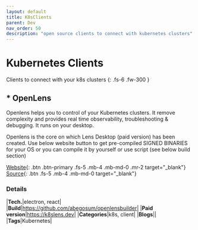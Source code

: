 ```yaml
---
layout: default
title: K8sClients
parent: Dev
nav_order: 50
description: "open source clients to connect with kubernetes clusters"
---
```

# Kubernetes Clients

Clients to connect with your k8s clusters
{: .fs-6 .fw-300 }

## * OpenLens

Openlens helps you to control of your Kubernetes clusters. It remove complexity
and provides real time observability, troubleshooting & debugging. It runs on your desktop.

Openlens is the core on which Lens Desktop (paid version) has been created. Use below website button to 
get pre-compiled SIGNED BINARIES for your OS or you can compile it by yourself or use script (see below build section)

[Website](https://github.com/MuhammedKalkan/OpenLens/releases){: .btn .btn-primary .fs-5 .mb-4 .mb-md-0 .mr-2 target="_blank"}
[Source](https://github.com/lensapp/lens){: .btn .fs-5 .mb-4 .mb-md-0 target="_blank"}

### Details

|**Tech.**|electron, react|
|**Build**|https://github.com/abegosum/openlensbuilder|
|**Paid version**|https://k8slens.dev|
|**Categories**|k8s, client|
|**Blogs**||
|**Tags**|Kubernetes|